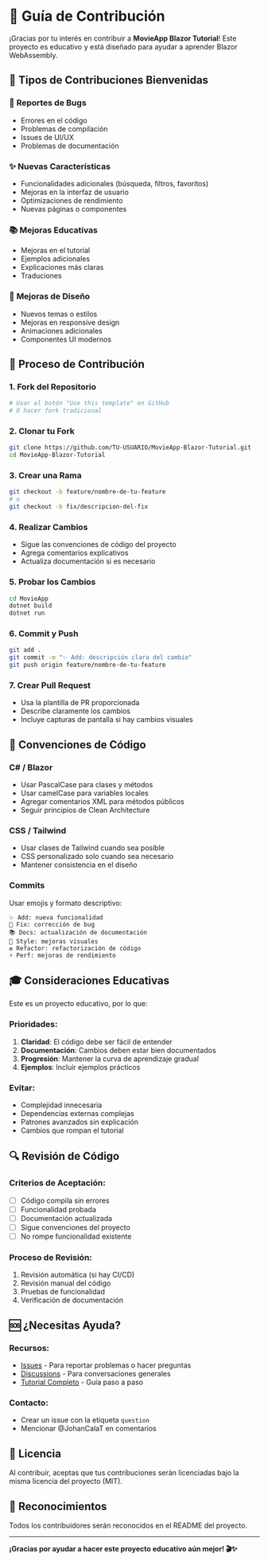 # 🤝 Guía de Contribución

¡Gracias por tu interés en contribuir a **MovieApp Blazor Tutorial**! Este proyecto es educativo y está diseñado para ayudar a aprender Blazor WebAssembly.

## 🎯 Tipos de Contribuciones Bienvenidas

### 🐛 **Reportes de Bugs**
- Errores en el código
- Problemas de compilación
- Issues de UI/UX
- Problemas de documentación

### ✨ **Nuevas Características**
- Funcionalidades adicionales (búsqueda, filtros, favoritos)
- Mejoras en la interfaz de usuario
- Optimizaciones de rendimiento
- Nuevas páginas o componentes

### 📚 **Mejoras Educativas**
- Mejoras en el tutorial
- Ejemplos adicionales
- Explicaciones más claras
- Traduciones

### 🎨 **Mejoras de Diseño**
- Nuevos temas o estilos
- Mejoras en responsive design
- Animaciones adicionales
- Componentes UI modernos

## 🚀 Proceso de Contribución

### 1. **Fork del Repositorio**
```bash
# Usar el botón "Use this template" en GitHub
# O hacer fork tradicional
```

### 2. **Clonar tu Fork**
```bash
git clone https://github.com/TU-USUARIO/MovieApp-Blazor-Tutorial.git
cd MovieApp-Blazor-Tutorial
```

### 3. **Crear una Rama**
```bash
git checkout -b feature/nombre-de-tu-feature
# o
git checkout -b fix/descripcion-del-fix
```

### 4. **Realizar Cambios**
- Sigue las convenciones de código del proyecto
- Agrega comentarios explicativos
- Actualiza documentación si es necesario

### 5. **Probar los Cambios**
```bash
cd MovieApp
dotnet build
dotnet run
```

### 6. **Commit y Push**
```bash
git add .
git commit -m "✨ Add: descripción clara del cambio"
git push origin feature/nombre-de-tu-feature
```

### 7. **Crear Pull Request**
- Usa la plantilla de PR proporcionada
- Describe claramente los cambios
- Incluye capturas de pantalla si hay cambios visuales

## 📝 Convenciones de Código

### **C# / Blazor**
- Usar PascalCase para clases y métodos
- Usar camelCase para variables locales
- Agregar comentarios XML para métodos públicos
- Seguir principios de Clean Architecture

### **CSS / Tailwind**
- Usar clases de Tailwind cuando sea posible
- CSS personalizado solo cuando sea necesario
- Mantener consistencia en el diseño

### **Commits**
Usar emojis y formato descriptivo:
```
✨ Add: nueva funcionalidad
🐛 Fix: corrección de bug
📚 Docs: actualización de documentación
🎨 Style: mejoras visuales
♻️ Refactor: refactorización de código
⚡ Perf: mejoras de rendimiento
```

## 🎓 Consideraciones Educativas

Este es un proyecto educativo, por lo que:

### **Prioridades:**
1. **Claridad**: El código debe ser fácil de entender
2. **Documentación**: Cambios deben estar bien documentados
3. **Progresión**: Mantener la curva de aprendizaje gradual
4. **Ejemplos**: Incluir ejemplos prácticos

### **Evitar:**
- Complejidad innecesaria
- Dependencias externas complejas
- Patrones avanzados sin explicación
- Cambios que rompan el tutorial

## 🔍 Revisión de Código

### **Criterios de Aceptación:**
- [ ] Código compila sin errores
- [ ] Funcionalidad probada
- [ ] Documentación actualizada
- [ ] Sigue convenciones del proyecto
- [ ] No rompe funcionalidad existente

### **Proceso de Revisión:**
1. Revisión automática (si hay CI/CD)
2. Revisión manual del código
3. Pruebas de funcionalidad
4. Verificación de documentación

## 🆘 ¿Necesitas Ayuda?

### **Recursos:**
- [Issues](https://github.com/JohanCalaT/MovieApp-Blazor-Tutorial/issues) - Para reportar problemas o hacer preguntas
- [Discussions](https://github.com/JohanCalaT/MovieApp-Blazor-Tutorial/discussions) - Para conversaciones generales
- [Tutorial Completo](./TUTORIAL_COMPLETO.md) - Guía paso a paso

### **Contacto:**
- Crear un issue con la etiqueta `question`
- Mencionar @JohanCalaT en comentarios

## 📄 Licencia

Al contribuir, aceptas que tus contribuciones serán licenciadas bajo la misma licencia del proyecto (MIT).

## 🙏 Reconocimientos

Todos los contribuidores serán reconocidos en el README del proyecto.

---

**¡Gracias por ayudar a hacer este proyecto educativo aún mejor! 🎬✨**
